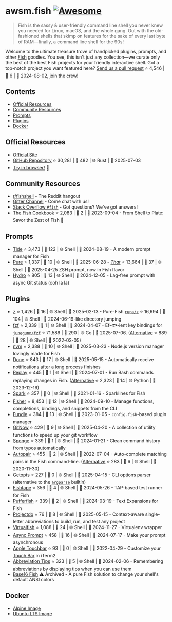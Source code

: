 # awsm.fish [![Awesome](https://awesome.re/badge.svg)](https://awesome.re)

> Fish is the sassy & user-friendly command line shell you never knew you needed for Linux, macOS, and the whole gang. Out with the old-fashioned shells that skimp on features for the sake of every last byte of RAM—finally, a command line shell for the 90s!

Welcome to the ultimate treasure trove of handpicked plugins, prompts, and other [Fish](https://fishshell.com/) goodies. You see, this isn't just any collection—we curate only the best of the best Fish projects for your friendly interactive shell. Got a top-notch project you want featured here? [Send us a pull request](https://github.com/jorgebucaran/awesome-fish/fork) ⭐ 4,546 | 🐛 6 | 📅 2024-08-02, join the crew!

## Contents

* [Official Resources](#official-resources)
* [Community Resources](#community-resources)
* [Prompts](#prompts)
* [Plugins](#plugins)
* [Docker](#docker)

## Official Resources

* [Official Site](https://fishshell.com)
* [GitHub Repository](https://github.com/fish-shell/fish-shell) ⭐ 30,281 | 🐛 482 | 🌐 Rust | 📅 2025-07-03
* [Try in browser!](https://rootnroll.com/d/fish-shell/) 🍤

## Community Resources

* [r/fishshell](https://www.reddit.com/r/fishshell) - The Reddit hangout
* [Gitter Channel](https://gitter.im/fish-shell/fish-shell) - Come chat with us!
* [Stack Overflow `#fish`](https://stackoverflow.com/questions/tagged/fish) - Got questions? We've got answers!
* [The Fish Cookbook](https://github.com/jorgebucaran/cookbook.fish) ⭐ 2,083 | 🐛 2 | 📅 2023-09-04 - From Shell to Plate: Savor the Zest of Fish 🦞

## Prompts

* [Tide](https://github.com/IlanCosman/tide) ⭐ 3,473 | 🐛 122 | 🌐 Shell | 📅 2024-08-19 - A modern prompt manager for Fish
* [Pure](https://github.com/pure-fish/pure/) ⭐ 1,337 | 🐛 10 | 🌐 Shell | 📅 2025-06-28 - [*That*](https://github.com/sindresorhus/pure) ⭐ 13,664 | 🐛 37 | 🌐 Shell | 📅 2025-04-25 ZSH prompt, now in Fish flavor
* [Hydro](https://github.com/jorgebucaran/hydro) ⭐ 805 | 🐛 13 | 🌐 Shell | 📅 2024-12-05 - Lag-free prompt with async Git status (ooh la la)

## Plugins

* [z](https://github.com/jethrokuan/z) ⭐ 1,426 | 🐛 16 | 🌐 Shell | 📅 2025-02-13 - Pure-Fish [`rupa/z`](https://github.com/rupa/z) ⭐ 16,694 | 🐛 104 | 🌐 Shell | 📅 2024-06-19-like directory jumping
* [fzf](https://github.com/PatrickF1/fzf.fish) ⭐ 2,339 | 🐛 1 | 🌐 Shell | 📅 2024-04-07 - Ef-🐟-ient key bindings for [`junegunn/fzf`](https://github.com/junegunn/fzf) ⭐ 71,586 | 🐛 290 | 🌐 Go | 📅 2025-07-06. ([Alternative](https://github.com/jethrokuan/fzf) ⭐ 889 | 🐛 28 | 🌐 Shell | 📅 2022-03-05)
* [nvm](https://github.com/jorgebucaran/nvm.fish) ⭐ 2,388 | 🐛 10 | 🌐 Shell | 📅 2025-03-23 - Node.js version manager lovingly made for Fish
* [Done](https://github.com/franciscolourenco/done) ⭐ 843 | 🐛 17 | 🌐 Shell | 📅 2025-05-15 - Automatically receive notifications after a long process finishes
* [Replay](https://github.com/jorgebucaran/replay.fish) ⭐ 445 | 🐛 1 | 🌐 Shell | 📅 2024-07-01 - Run Bash commands replaying changes in Fish. ([Alternative](https://github.com/edc/bass) ⭐ 2,323 | 🐛 14 | 🌐 Python | 📅 2023-12-16)
* [Spark](https://github.com/jorgebucaran/spark.fish) ⭐ 357 | 🐛 0 | 🌐 Shell | 📅 2021-01-16 - Sparklines for Fish
* [Fisher](https://github.com/jorgebucaran/fisher) ⭐ 8,453 | 🐛 12 | 🌐 Shell | 📅 2024-09-10 - Manage functions, completions, bindings, and snippets from the CLI
* [Fundle](https://github.com/danhper/fundle) ⭐ 384 | 🐛 13 | 🌐 Shell | 📅 2023-01-05 - `config.fish`-based plugin manager
* [GitNow](https://github.com/joseluisq/gitnow) ⭐ 429 | 🐛 9 | 🌐 Shell | 📅 2025-04-20 - A collection of utility functions to speed up your git workflow
* [Sponge](https://github.com/meaningful-ooo/sponge) ⭐ 339 | 🐛 1 | 🌐 Shell | 📅 2024-01-21 - Clean command history from typos automatically
* [Autopair](https://github.com/jorgebucaran/autopair.fish) ⭐ 455 | 🐛 2 | 🌐 Shell | 📅 2022-07-04 - Auto-complete matching pairs in the Fish command-line. ([Alternative](https://github.com/laughedelic/pisces) ⭐ 283 | 🐛 6 | 🌐 Shell | 📅 2020-11-30)
* [Getopts](https://github.com/jorgebucaran/getopts.fish) ⭐ 227 | 🐛 0 | 🌐 Shell | 📅 2025-04-15 - CLI options parser (alternative to the [`argparse`](https://fishshell.com/docs/current/cmds/argparse.html) builtin)
* [Fishtape](https://github.com/jorgebucaran/fishtape) ⭐ 356 | 🐛 4 | 🌐 Shell | 📅 2024-05-26 - TAP-based test runner for Fish
* [Pufferfish](https://github.com/nickeb96/puffer-fish) ⭐ 339 | 🐛 2 | 🌐 Shell | 📅 2024-03-19 - Text Expansions for Fish
* [Projectdo](https://github.com/paldepind/projectdo) ⭐ 76 | 🐛 8 | 🌐 Shell | 📅 2025-05-15 - Context-aware single-letter abbreviations to build, run, and test any project
* [Virtualfish](https://github.com/adambrenecki/virtualfish) ⭐ 1,088 | 🐛 24 | 🌐 Shell | 📅 2024-11-27 - Virtualenv wrapper
* [Async Prompt](https://github.com/acomagu/fish-async-prompt) ⭐ 458 | 🐛 16 | 🌐 Shell | 📅 2024-07-17 - Make your prompt asynchronous
* [Apple Touchbar](https://github.com/rodrigobdz/fish-apple-touchbar) ⭐ 93 | 🐛 0 | 🌐 Shell | 📅 2022-04-29 - Customize your [Touch Bar](https://developer.apple.com/design/human-interface-guidelines/macos/touch-bar/touch-bar-overview) in iTerm2
* [Abbreviation Tips](https://github.com/Gazorby/fish-abbreviation-tips) ⭐ 323 | 🐛 5 | 🌐 Shell | 📅 2024-02-06 - Remembering abbreviations by displaying tips when you can use them
* [Base16 Fish](https://github.com/FabioAntunes/base16-fish-shell) ⚠️ Archived - A pure Fish solution to change your shell's default ANSI colors

## Docker

* [Alpine Image](https://hub.docker.com/r/purefish/docker-fish)
* [Ubuntu LTS Image](https://hub.docker.com/r/dideler/fish-shell)
